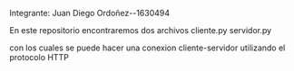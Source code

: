 Integrante: Juan Diego Ordoñez--1630494

En este repositorio encontraremos dos archivos
cliente.py
servidor.py

con los cuales se puede hacer una conexion cliente-servidor utilizando el
protocolo HTTP
